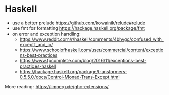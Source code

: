 # Haskell

* use a better prelude <https://github.com/kowainik/relude#relude>
* use fmt for formatting <https://hackage.haskell.org/package/fmt>
* on error and exception handling:
  * <https://www.reddit.com/r/haskell/comments/4bhvgc/confused_with_exceptt_and_io/>
  * <https://www.schoolofhaskell.com/user/commercial/content/exceptions-best-practices>
  * <https://www.fpcomplete.com/blog/2016/11/exceptions-best-practices-haskell>
  * <https://hackage.haskell.org/package/transformers-0.5.5.0/docs/Control-Monad-Trans-Except.html>

More reading: <https://limperg.de/ghc-extensions/>
